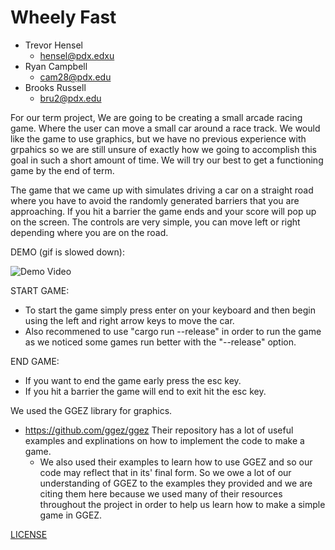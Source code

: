 # Wheely Fast

- Trevor Hensel
    - hensel@pdx.edxu
- Ryan Campbell     
    - cam28@pdx.edu
- Brooks Russell    
    - bru2@pdx.edu

For our term project, We are going to be creating a small arcade racing game. Where
the user can move a small car around a race track. We would like the
game to use graphics, but we have no previous experience with grpahics so
we are still unsure of exactly how we going to accomplish this goal in such
a short amount of time. We will try our best to get a functioning game by
the end of term.

The game that we came up with simulates driving a car on a straight road
where you have to avoid the randomly generated barriers that you are approaching.
If you hit a barrier the game ends and your score will pop up on the screen.
The controls are very simple, you can move left or right depending where you are
on the road.

DEMO (gif is slowed down):

![Demo Video](Wheely_Fast_Demo.gif)

START GAME:
- To start the game simply press enter on your keyboard and then begin using the 
left and right arrow keys to move the car.
- Also recommened to use "cargo run --release" in order to run the game as we 
noticed some games run better with the "--release" option.

END GAME:
- If you want to end the game early press the esc key.
- If you hit a barrier the game will end to exit hit the esc key.

We used the GGEZ library for graphics. 
- https://github.com/ggez/ggez
Their repository has a lot of useful examples and explinations on how to implement
the code to make a game.
    - We also used their examples to learn how to use GGEZ and so our code may
        reflect that in its' final form. So we owe a lot of our understanding of
        GGEZ to the examples they provided and we are citing them here because we
        used many of their resources throughout the project in order to help us
        learn how to make a simple game in GGEZ.

[LICENSE](./LICENSE)
